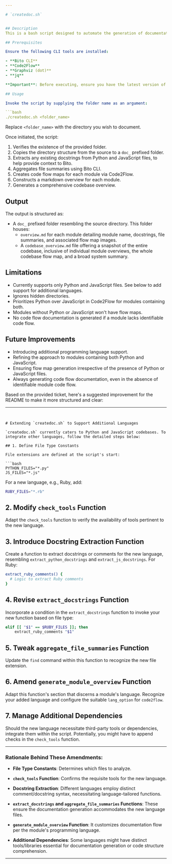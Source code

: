 ```yaml
---

# `createdoc.sh` 


## Description
This is a bash script designed to automate the generation of documentation for a codebase. You get an overview of the module in natural language, an explanation of all the functions and variables and their role in the module.  You also get a visualization Flow Map of the code flow. The generated documentation utilizes tools such as Bito, Code2Flow, Graphviz, and jq.

## Prerequisites

Ensure the following CLI tools are installed:

- **Bito CLI**
- **Code2Flow**
- **Graphviz (dot)**
- **jq**

**Important**: Before executing, ensure you have the latest version of Bito CLI, Code2Flow, Graphviz, and jq installed. If any of these tools are missing, the script will terminate and guide you to install the necessary tools.

## Usage

Invoke the script by supplying the folder name as an argument:

```bash
./createdoc.sh <folder_name>
```

Replace `<folder_name>` with the directory you wish to document. 

Once initiated, the script:

1. Verifies the existence of the provided folder.
2. Copies the directory structure from the source to a `doc_` prefixed folder.
3. Extracts any existing docstrings from Python and JavaScript files, to help provide context to Bito.  
4. Aggregates file summaries using Bito CLI.
5. Creates code flow maps for each module via Code2Flow.
6. Constructs a markdown overview for each module.
7. Generates a comprehensive codebase overview.

## Output

The output is structured as:

- A `doc_` prefixed folder resembling the source directory. This folder houses:
  - `overview.md` for each module detailing module name, docstrings, file summaries, and associated flow map images.
  - A `codebase_overview.md` file offering a snapshot of the entire codebase, inclusive of individual module overviews, the whole codebase flow map, and a broad system summary.

## Limitations

- Currently supports only Python and JavaScript files. See below to add support for additional languages.
- Ignores hidden directories.
- Prioritizes Python over JavaScript in Code2Flow for modules containing both.
- Modules without Python or JavaScript won't have flow maps.
- No code flow documentation is generated if a module lacks identifiable code flow.

## Future Improvements

- Introducing additional programming language support.
- Refining the approach to modules containing both Python and JavaScript.
- Ensuring flow map generation irrespective of the presence of Python or JavaScript files.
- Always generating code flow documentation, even in the absence of identifiable module code flow.

Based on the provided ticket, here's a suggested improvement for the README to make it more structured and clear:

---
```


# Extending `createdoc.sh` to Support Additional Languages

`createdoc.sh` currently caters to Python and JavaScript codebases. To integrate other languages, follow the detailed steps below:

## 1. Define File Type Constants

File extensions are defined at the script's start:

```bash
PYTHON_FILES="*.py"
JS_FILES="*.js"
```

For a new language, e.g., Ruby, add:

```bash
RUBY_FILES="*.rb"
```

## 2. Modify `check_tools` Function

Adapt the `check_tools` function to verify the availability of tools pertinent to the new language.

## 3. Introduce Docstring Extraction Function

Create a function to extract docstrings or comments for the new language, resembling `extract_python_docstrings` and `extract_js_docstrings`. For Ruby:

```bash
extract_ruby_comments() {
  # Logic to extract Ruby comments
}
```

## 4. Revise `extract_docstrings` Function

Incorporate a condition in the `extract_docstrings` function to invoke your new function based on file type:

```bash
elif [[ "$1" == $RUBY_FILES ]]; then 
    extract_ruby_comments "$1"
```

## 5. Tweak `aggregate_file_summaries` Function

Update the `find` command within this function to recognize the new file extension.

## 6. Amend `generate_module_overview` Function

Adapt this function's section that discerns a module's language. Recognize your added language and configure the suitable `lang_option` for `code2flow`.

## 7. Manage Additional Dependencies

Should the new language necessitate third-party tools or dependencies, integrate them within the script. Potentially, you might have to append checks in the `check_tools` function.

---

### Rationale Behind These Amendments:

- **File Type Constants**: Determines which files to analyze.
  
- **`check_tools` Function**: Confirms the requisite tools for the new language.

- **Docstring Extraction**: Different languages employ distinct comment/docstring syntax, necessitating language-tailored functions.

- **`extract_docstrings` and `aggregate_file_summaries` Functions**: These ensure the documentation generation accommodates the new language files.

- **`generate_module_overview` Function**: It customizes documentation flow per the module's programming language.

- **Additional Dependencies**: Some languages might have distinct tools/libraries essential for documentation generation or code structure comprehension.

---

